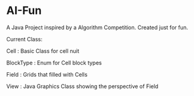 # AI-Fun
A Java Project inspired by a Algorithm Competition. Created just for fun.

Current Class:

   Cell : Basic Class for cell nuit
   
   BlockType : Enum for Cell block types
   
   Field : Grids that filled with Cells
   
   View : Java Graphics Class showing the perspective of Field
   
